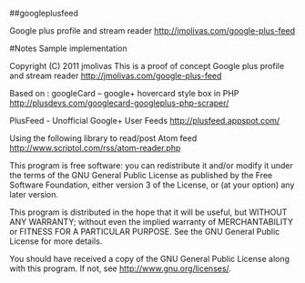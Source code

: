##googleplusfeed

Google plus profile and stream reader
http://jmolivas.com/google-plus-feed

#Notes
Sample implementation

Copyright (C) 2011  jmolivas
This is a proof of concept Google plus profile and stream reader
http://jmolivas.com/google-plus-feed

Based on :
googleCard – google+ hovercard style box in PHP
http://plusdevs.com/googlecard-googleplus-php-scraper/
      
PlusFeed - Unofficial Google+ User Feeds
http://plusfeed.appspot.com/

Using the following library to read/post Atom feed
http://www.scriptol.com/rss/atom-reader.php

This program is free software: you can redistribute it and/or modify
it under the terms of the GNU General Public License as published by
the Free Software Foundation, either version 3 of the License, or
(at your option) any later version.

This program is distributed in the hope that it will be useful,
but WITHOUT ANY WARRANTY; without even the implied warranty of
MERCHANTABILITY or FITNESS FOR A PARTICULAR PURPOSE.  See the
GNU General Public License for more details.

You should have received a copy of the GNU General Public License
along with this program.  If not, see <http://www.gnu.org/licenses/>.

